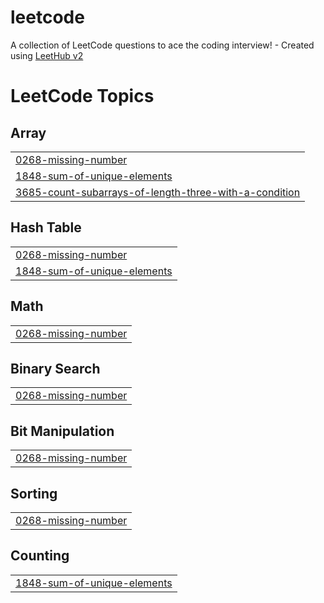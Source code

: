 # leetcode
A collection of LeetCode questions to ace the coding interview! - Created using [LeetHub v2](https://github.com/arunbhardwaj/LeetHub-2.0)

<!---LeetCode Topics Start-->
# LeetCode Topics
## Array
|  |
| ------- |
| [0268-missing-number](https://github.com/ameerali2006/leetcode/tree/master/0268-missing-number) |
| [1848-sum-of-unique-elements](https://github.com/ameerali2006/leetcode/tree/master/1848-sum-of-unique-elements) |
| [3685-count-subarrays-of-length-three-with-a-condition](https://github.com/ameerali2006/leetcode/tree/master/3685-count-subarrays-of-length-three-with-a-condition) |
## Hash Table
|  |
| ------- |
| [0268-missing-number](https://github.com/ameerali2006/leetcode/tree/master/0268-missing-number) |
| [1848-sum-of-unique-elements](https://github.com/ameerali2006/leetcode/tree/master/1848-sum-of-unique-elements) |
## Math
|  |
| ------- |
| [0268-missing-number](https://github.com/ameerali2006/leetcode/tree/master/0268-missing-number) |
## Binary Search
|  |
| ------- |
| [0268-missing-number](https://github.com/ameerali2006/leetcode/tree/master/0268-missing-number) |
## Bit Manipulation
|  |
| ------- |
| [0268-missing-number](https://github.com/ameerali2006/leetcode/tree/master/0268-missing-number) |
## Sorting
|  |
| ------- |
| [0268-missing-number](https://github.com/ameerali2006/leetcode/tree/master/0268-missing-number) |
## Counting
|  |
| ------- |
| [1848-sum-of-unique-elements](https://github.com/ameerali2006/leetcode/tree/master/1848-sum-of-unique-elements) |
<!---LeetCode Topics End-->